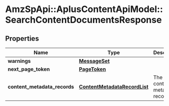 # AmzSpApi::AplusContentApiModel::SearchContentDocumentsResponse

## Properties
Name | Type | Description | Notes
------------ | ------------- | ------------- | -------------
**warnings** | [**MessageSet**](MessageSet.md) |  | [optional] 
**next_page_token** | [**PageToken**](PageToken.md) |  | [optional] 
**content_metadata_records** | [**ContentMetadataRecordList**](ContentMetadataRecordList.md) | The content metadata records. | 


